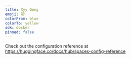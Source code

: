 ```yaml
---
title: Xyy Gong
emoji: 😻
colorFrom: blue
colorTo: yellow
sdk: docker
pinned: false
---
```


Check out the configuration reference at https://huggingface.co/docs/hub/spaces-config-reference
